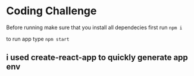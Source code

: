 # Coding Challenge

Before running make sure that you install all dependecies 
first run `npm i` 

to run app type `npm start`

## i used create-react-app to quickly generate app env
